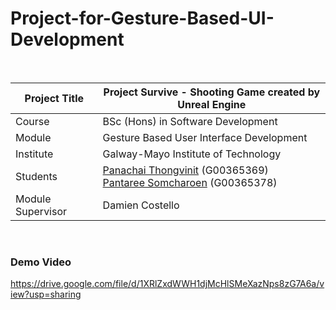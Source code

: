 # Project-for-Gesture-Based-UI-Development
<br />

| Project Title | Project Survive -  Shooting Game created by Unreal Engine |
| ------------- | ------------- |
| Course  | BSc (Hons) in Software Development  |
| Module | Gesture Based User Interface Development  |
| Institute | Galway-Mayo Institute of Technology  |
| Students  | <a href="https://github.com/Panachaijames" target="_blank">Panachai Thongvinit</a> (G00365369) <br /> <a href="https://github.com/PantareeBew" target="_blank">Pantaree Somcharoen</a> (G00365378) |
| Module Supervisor  | Damien Costello  |

<br />

### Demo Video
https://drive.google.com/file/d/1XRlZxdWWH1djMcHlSMeXazNps8zG7A6a/view?usp=sharing
